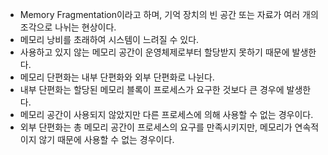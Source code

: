 - Memory Fragmentation이라고 하며, 기억 장치의 빈 공간 또는 자료가 여러 개의 조각으로 나뉘는 현상이다.
- 메모리 낭비를 초래하여 시스템이 느려질 수 있다.
- 사용하고 있지 않는 메모리 공간이 운영체제로부터 할당받지 못하기 때문에 발생한다.
- 메모리 단편화는 내부 단편화와 외부 단편화로 나뉜다.
- 내부 단편화는 할당된 메모리 블록이 프로세스가 요구한 것보다 큰 경우에 발생한다.
- 메모리 공간이 사용되지 않았지만 다른 프로세스에 의해 사용할 수 없는 경우이다.
- 외부 단편화는 총 메모리 공간이 프로세스의 요구를 만족시키지만, 메모리가 연속적이지 않기 때문에 사용할 수 없는 경우이다.
